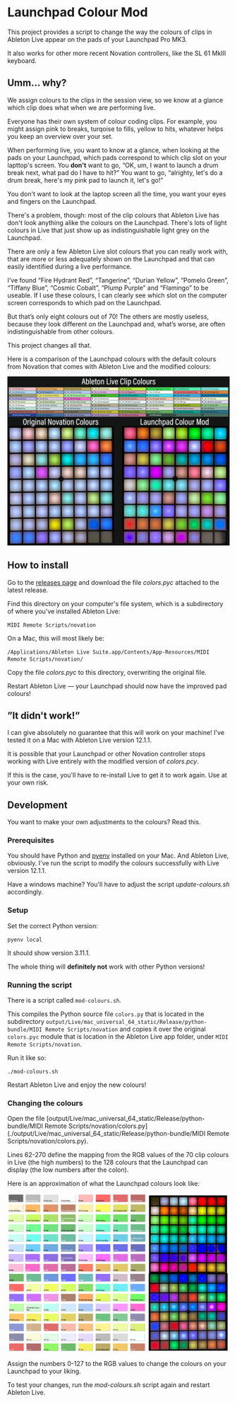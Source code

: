 # Launchpad Colour Mod

This project provides a script to change the way the colours of clips in Ableton Live appear on the pads of your Launchpad Pro MK3.

It also works for other more recent Novation controllers, like the SL 61 MkIII keyboard.

## Umm… why?

We assign colours to the clips in the session view, so we know at a glance which clip does what when we are performing live.

Everyone has their own system of colour coding clips. For example, you might assign pink to breaks, turqoise to fills, yellow to hits, whatever helps you keep an overview over your set.

When performing live, you want to know at a glance, when looking at the pads on your Launchpad, which pads correspond to which clip slot on your lapttop's screen. You **don't** want to go, “OK, um, I want to launch a drum break next, what pad do I have to hit?” You want to go, “alrighty, let's do a drum break, here's my pink pad to launch it, let's go!”

You don't want to look at the laptop screen all the time, you want your eyes and fingers on the Launchpad.

There's a problem, though: most of the clip colours that Ableton Live has don't look anything alike the colours on the Launchpad. There's lots of light colours in Live that just show up as indistinguishable light grey on the Launchpad.

There are only a few Ableton Live slot colours that you can really work with, that are more or less adequately shown on the Launchpad and that can easily identified during a live performance.

I’ve found “Fire Hydrant Red”, “Tangerine”, “Durian Yellow”, “Pomelo Green”, “Tiffany Blue”, “Cosmic Cobalt”, “Plump Purple” and “Flamingo” to be useable. If I use these colours, I can clearly see which slot on the computer screen corresponds to which pad on the Launchpad.

But that’s only eight colours out of 70! The others are mostly useless, because they look different on the Launchpad and, what’s worse, are often indistinguishable from other colours.

This project changes all that.

Here is a comparison of the Launchpad colours with the default colours from Novation that comes with Ableton Live and the modified colours:

![Before and after comparison](docs/images/before-and-after-comparison.png)

## How to install

Go to the [releases page](https://github.com/zapperment/launchpad-colour-mod/releases) and download the file _colors.pyc_ attached to the latest release.

Find this directory on your computer's file system, which is a subdirectory of where you've installed Ableton Live:

```
MIDI Remote Scripts/novation
```

On a Mac, this will most likely be:

```
/Applications/Ableton Live Suite.app/Contents/App-Resources/MIDI Remote Scripts/novation/
```

Copy the file _colors.pyc_ to this directory, overwriting the original file.

Restart Ableton Live — your Launchpad should now have the improved pad colours!

## ”It didn't work!”

I can give absolutely no guarantee that this will work on your machine! I've tested it on a Mac with Ableton Live version 12.1.1.

It is possible that your Launchpad or other Novation controller stops working with Live entirely with the modified version of _colors.pcy_.

If this is the case, you'll have to re-install Live to get it to work again. Use at your own risk.

## Development

You want to make your own adjustments to the colours? Read this.

### Prerequisites

You should have Python and [pyenv](https://github.com/pyenv/pyenv) installed on your Mac. And Ableton Live, obviously. I've run the script to modify the colours successfully with Live version 12.1.1.

Have a windows machine? You'll have to adjust the script _update-colours.sh_ accordingly.

### Setup

Set the correct Python version:

```
pyenv local
```

It should show version 3.11.1.

The whole thing will **definitely not** work with other Python versions!

### Running the script

There is a script called `mod-colours.sh`.

This compiles the Python source file `colors.py` that is located in the subdirectory `output/Live/mac_universal_64_static/Release/python-bundle/MIDI Remote Scripts/novation` and copies it over the original `colors.pyc` module that is location in the Ableton Live app folder, under `MIDI Remote Scripts/novation`.

Run it like so:

```
./mod-colours.sh
```

Restart Ableton Live and enjoy the new colours!

### Changing the colours

Open the file [output/Live/mac_universal_64_static/Release/python-bundle/MIDI Remote Scripts/novation/colors.py](./output/Live/mac_universal_64_static/Release/python-bundle/MIDI Remote Scripts/novation/colors.py).

Lines 62-270 define the mapping from the RGB values of the 70 clip colours in Live (the high numbers) to the 128 colours that the Launchpad can display (the low numbers after the colon).

Here is an approximation of what the Launchpad colours look like:

![Launchpad colours](docs/images/launchpad-colours.png)

Assign the numbers 0-127 to the RGB values to change the colours on your Launchpad to your liking.

To test your changes, run the _mod-colours.sh_ script again and restart Ableton Live.
